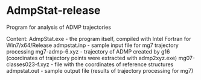 # AdmpStat-release
Program for analysis of ADMP trajectories

Content:
AdmpStat.exe - the program itself, compiled with Intel Fortran for Win7/x64/Release
admpstat.inp - sample input file for mg7 trajectory processing
mg7-admp-6.xyz - trajectory of ADMP created by g16 (coordinates of trajectory points were extracted with admp2xyz.exe)
mg07-classes023-f.xyz - file with the coordinates of reference structures
admpstat.out - sample output file (results of trajectory processing for mg7)
